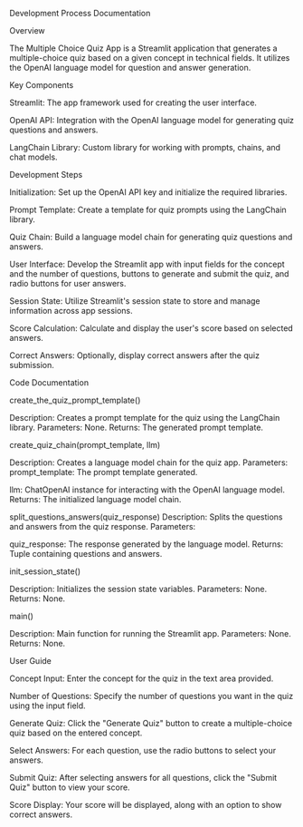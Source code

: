 Development Process Documentation

Overview

The Multiple Choice Quiz App is a Streamlit application that generates a multiple-choice quiz based on a given concept in technical fields. It utilizes the OpenAI language model for question and answer generation.

Key Components

Streamlit: The app framework used for creating the user interface.

OpenAI API: Integration with the OpenAI language model for generating quiz questions and answers.

LangChain Library: Custom library for working with prompts, chains, and chat models.

Development Steps

Initialization: Set up the OpenAI API key and initialize the required libraries.

Prompt Template: Create a template for quiz prompts using the LangChain library.

Quiz Chain: Build a language model chain for generating quiz questions and answers.

User Interface: Develop the Streamlit app with input fields for the concept and the number of questions, buttons to generate and submit the quiz, and radio buttons for user answers.

Session State: Utilize Streamlit's session state to store and manage information across app sessions.

Score Calculation: Calculate and display the user's score based on selected answers.

Correct Answers: Optionally, display correct answers after the quiz submission.

Code Documentation

create_the_quiz_prompt_template()

Description: Creates a prompt template for the quiz using the LangChain library.
Parameters: None.
Returns: The generated prompt template.

create_quiz_chain(prompt_template, llm)

Description: Creates a language model chain for the quiz app.
Parameters:
prompt_template: The prompt template generated.

llm: ChatOpenAI instance for interacting with the OpenAI language model.
Returns: The initialized language model chain.

split_questions_answers(quiz_response)
Description: Splits the questions and answers from the quiz response.
Parameters:

quiz_response: The response generated by the language model.
Returns: Tuple containing questions and answers.

init_session_state()

Description: Initializes the session state variables.
Parameters: None.
Returns: None.

main()

Description: Main function for running the Streamlit app.
Parameters: None.
Returns: None.


User Guide

Concept Input: Enter the concept for the quiz in the text area provided.

Number of Questions: Specify the number of questions you want in the quiz using the input field.

Generate Quiz: Click the "Generate Quiz" button to create a multiple-choice quiz based on the entered concept.

Select Answers: For each question, use the radio buttons to select your answers.

Submit Quiz: After selecting answers for all questions, click the "Submit Quiz" button to view your score.

Score Display: Your score will be displayed, along with an option to show correct answers.
